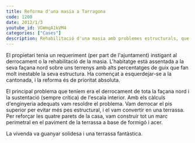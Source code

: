 ```yaml
---
title: Reforma d'una masia a Tarragona
code: 1200
date: 2012/1/3
youtube_id: VGWmqA1kVM4
categories: ["Cases"]
description: Rehabilitació d'una masia amb problemes estructurals, que va incloure el reforçament de les parets i la transformació del pis superior en una terrassa.
---
```


El propietari tenia un requeriment (per part de l'ajuntament) instigant al derrocament o la rehabilitació de la masia. L'habitatge està assentada a la seva façana nord sobre uns terrenys amb alts percentatges de guix que fan molt inestable la seva estructura. Ha començat a esquerdejar-se a la cantonada, i la reforma és de prioritat absoluta.

El principal problema que teníem era el derrocament de tota la façana nord i la sustentació (sempre crítica) de l'escala interior. Amb els càlculs d'enginyeria adequats vam resoldre el problema. Vam derrocar el pis superior per evitar més pes estructural, i el vam convertir en una terrassa. Per reforçar les quatre parets de la casa, vam construir tot un marc perimetral en el paviment de la terrassa a base de formigó i acer.

La vivenda va guanyar solidesa i una terrassa fantàstica.
